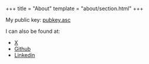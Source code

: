 +++
title = "About"
template = "about/section.html"
+++

My public key: [pubkey.asc](./pubkey.asc)

I can also be found at:
- [X](https://x.com/lbkolev)
- [Github](https://github.com/lbkolev)
- [Linkedin](https://linkedin.com/in/lbkolev)

